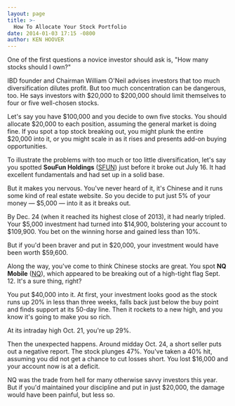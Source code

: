 ```yaml
---
layout: page
title: >-
  How To Allocate Your Stock Portfolio
date: 2014-01-03 17:15 -0800
author: KEN HOOVER
---
```





One of the first questions a novice investor should ask is, "How many stocks should I own?"


IBD founder and Chairman William O'Neil advises investors that too much diversification dilutes profit. But too much concentration can be dangerous, too. He says investors with \$20,000 to \$200,000 should limit themselves to four or five well-chosen stocks.


Let's say you have \$100,000 and you decide to own five stocks. You should allocate \$20,000 to each position, assuming the general market is doing fine. If you spot a top stock breaking out, you might plunk the entire \$20,000 into it, or you might scale in as it rises and presents add-on buying opportunities.


To illustrate the problems with too much or too little diversification, let's say you spotted **SouFun Holdings** ([SFUN](https://research.investors.com/quote.aspx?symbol=SFUN)) just before it broke out July 16. It had excellent fundamentals and had set up in a solid base.


But it makes you nervous. You've never heard of it, it's Chinese and it runs some kind of real estate website. So you decide to put just 5% of your money — \$5,000 — into it as it breaks out.


By Dec. 24 (when it reached its highest close of 2013), it had nearly tripled. Your \$5,000 investment had turned into \$14,900, bolstering your account to \$109,900. You bet on the winning horse and gained less than 10%.


But if you'd been braver and put in \$20,000, your investment would have been worth \$59,600.


Along the way, you've come to think Chinese stocks are great. You spot **NQ Mobile** ([NQ](https://research.investors.com/quote.aspx?symbol=NQ)), which appeared to be breaking out of a high-tight flag Sept. 12. It's a sure thing, right?


You put \$40,000 into it. At first, your investment looks good as the stock runs up 20% in less than three weeks, falls back just below the buy point and finds support at its 50-day line. Then it rockets to a new high, and you know it's going to make you so rich.


At its intraday high Oct. 21, you're up 29%.


Then the unexpected happens. Around midday Oct. 24, a short seller puts out a negative report. The stock plunges 47%. You've taken a 40% hit, assuming you did not get a chance to cut losses short. You lost \$16,000 and your account now is at a deficit.


NQ was the trade from hell for many otherwise savvy investors this year. But if you'd maintained your discipline and put in just \$20,000, the damage would have been painful, but less so.




